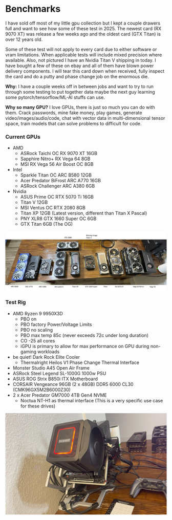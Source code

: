 # Benchmarks

I have sold off most of my little gpu collection but I kept a couple drawers full and want to see how some of these test in 2025. The newest card (RX 9070 XT) was release a few weeks ago and the oldest card (GTX Titan) is over 12 years old.

Some of these test will not apply to every card due to either software or vram limitations. When applicable tests will include mixed precision where available. Also, not pictured I have an Nvidia Titan V shipping in today. I have bought a few of these on ebay and all of them have blown power delivery components. I will tear this card down when received, fully inspect the card and do a putty and phase change job on the enormous die.

<b>Why:</b> I have a couple weeks off in between jobs and want to try to run through some testing to put together data maybe the next guy learning some pytorch/tensorflow/ML-AI stuffs can use.

<b>Why so many GPU?</b> I love GPUs, there is just so much you can do with them. Crack passwords, mine fake money, play games, generate video/images/audio/code, chat with vector data in multi-dimensional tensor space, train models that can solve problems to difficult for code.

### Current GPUs

- AMD
    - ASRock Taichi OC RX 9070 XT 16GB
    - Sapphire Nitro+ RX Vega 64 8GB
    - MSI RX Vega 56 Air Boost OC 8GB
- Intel
    - Sparkle Titan OC ARC B580 12GB
    - Acer Predator BiFrost ARC A770 16GB
    - ASRock Challenger ARC A380 6GB
- Nvidia
    - ASUS Prime OC RTX 5070 Ti 16GB
    - Titan V 12GB
    - MSI Ventus OC RTX 2080 8GB
    - Titan XP 12GB (Latest version, different than Titan X Pascal)
    - PNY XLR8 GTX 1660 Super OC 6GB
    - GTX Titan 6GB (The OG)

<img src="img/gpus.jpg">

### Test Rig

- AMD Ryzen 9 9950X3D
    - PBO on
    - PBO factory Power/Voltage Limits
    - PBO no scaling
    - PBO max temp 85c (never exceeds 72c under long duration)
    - CO -25 all cores
    - iGPU is primary to allow for max performance on GPU during non-gaming workloads
- be quiet! Dark Rock Elite Cooler
    - Thermalright Heilos V1 Phase Change Thermal Interface
- Monster Studio A45 Open Air Frame
- ASRock Steel Legend SL-1000G 1000w PSU
- ASUS ROG Strix B850i ITX Motherboard
- CORSAIR Vengeance 96GB (2 x 48GB) DDR5 6000 CL30 (CMK96GX5M2B6000Z30)
- 2 x Acer Predator GM7000 4TB Gen4 NVME
    - Noctua NT-H1 as thermal interface (This is a very specific use case for these drives)



<img src="img/pc.jpg">